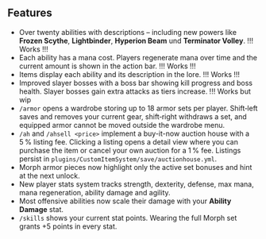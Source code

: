 ## Features

* Over twenty abilities with descriptions – including new powers like **Frozen Scythe**, **Lightbinder**, **Hyperion Beam** und **Terminator Volley**. !!! Works !!!
* Each ability has a mana cost. Players regenerate mana over time and the current amount is shown in the action bar. !!! Works !!!
* Items display each ability and its description in the lore. !!! Works !!!
* Improved slayer bosses with a boss bar showing kill progress and boss health. Slayer bosses gain extra attacks as tiers increase. !!! Works but wip
* `/armor` opens a wardrobe storing up to 18 armor sets per player. Shift‑left saves and removes your current gear, shift‑right withdraws a set, and equipped armor cannot be moved outside the wardrobe menu.
* `/ah` and `/ahsell <price>` implement a buy-it-now auction house with a 5 % listing fee. Clicking a listing opens a detail view where you can purchase the item or cancel your own auction for a 1 % fee. Listings persist in `plugins/CustomItemSystem/save/auctionhouse.yml`.
* Morph armor pieces now highlight only the active set bonuses and hint at the next unlock.
* New player stats system tracks strength, dexterity, defense, max mana, mana regeneration, ability damage and agility.
* Most offensive abilities now scale their damage with your **Ability Damage** stat.
* `/skills` shows your current stat points. Wearing the full Morph set grants +5 points in every stat.
